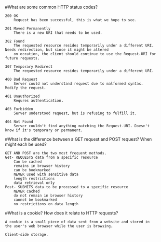 #What are some common HTTP status codes?

	200 OK
		Request has been successful, this is what we hope to see.

	201 Moved Permanently
		There is a new URI that needs to be used.

	302 Found
		The requested resource resides temporarily under a different URI. Needs redirection, but since it might be altered
		on occation, the client should continue to use the Request-URI for future requests.

	307 Temporary Redirect
		The requested resource resides temporarily under a different URI. 

	400 Bad Request
		Server could not understand request due to malformed syntax. Modify the request.

	401 Unauthorized
		Requres authentication.

	403 Forbidden
		Server understood request, but is refusing to fulfill it. 

	404 Not Found
		Server couldn't find anything matching the Request-URI. Doesn't know if it's temporary or permanent.


#What is the difference between a GET request and POST request? When might each be used?

	GET AND POST are the two most frequent methods.
	Get- REQUESTS data from a specific resource
		Can be cached
		remains in browser history
		can be bookmarked
		NEVER used with sensitive data
		length restrictions
		data retrieval only
	Post- SUBMITS data to be processed to a specific resource
		NEVER cached
		do not remain in browser history
		cannot be bookmarked
		no restrictions on data length

#What is a cookie? How does it relate to HTTP requests?

	A cookie is a small piece of data sent from a website and stored in the user's web browser while the user is browsing.

	Client-side storage.